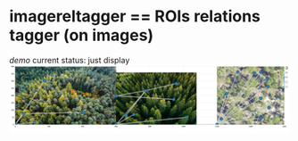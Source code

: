 # imagereltagger == ROIs relations tagger (on images)

*demo*
current status: just display
![demo](./demo/demo_out.png)
